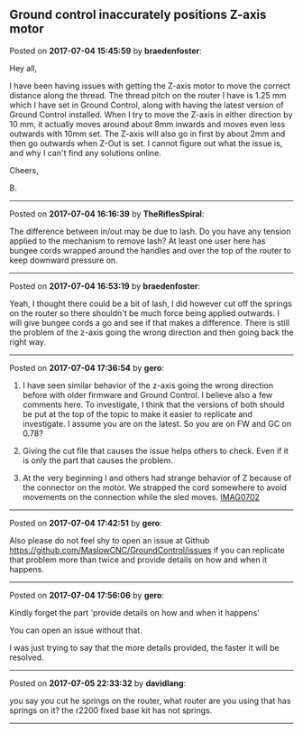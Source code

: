 ## Ground control inaccurately positions Z-axis motor
Posted on **2017-07-04 15:45:59** by **braedenfoster**:

Hey all, 



I have been having issues with getting the Z-axis motor to move the correct distance along the thread. The thread pitch on the router I have is 1.25 mm which I have set in Ground Control, along with having the latest version of Ground Control installed. When I try to move the Z-axis in either direction by 10 mm, it actually moves around about 8mm inwards and moves even less outwards with 10mm set. The Z-axis will also go in first by about 2mm and then go outwards when Z-Out is set. I cannot figure out what the issue is, and why I can't find any solutions online.



Cheers,

B.

---

Posted on **2017-07-04 16:16:39** by **TheRiflesSpiral**:

The difference between in/out may be due to lash. Do you have any tension applied to the mechanism to remove lash? At least one user here has bungee cords wrapped around the handles and over the top of the router to keep downward pressure on.

---

Posted on **2017-07-04 16:53:19** by **braedenfoster**:

Yeah, I thought there could be a bit of lash, I did however cut off the springs on the router so there shouldn't be much force being applied outwards. I will give bungee cords a go and see if that makes a difference. There is still the problem of the z-axis going the wrong direction and then going back the right way.

---

Posted on **2017-07-04 17:36:54** by **gero**:

1) I have seen similar behavior of the z-axis going the wrong direction before with older firmware and Ground Control. I believe also a few comments here. To investigate, I think that the versions of both should be put at the top of the topic to make it easier to replicate and investigate. I assume you are on the latest. So you are on FW and GC on 0.78?

2) Giving the cut file that causes the issue helps others to check. Even if it is only the part that causes the problem. 

3) At the very beginning I and others had strange behavior of Z because of the connector on the motor. We strapped the cord somewhere to avoid movements on the connection while the sled moves.   [IMAG0702](/images/1o/1ocp_imag0702.jpg.jpg)

---

Posted on **2017-07-04 17:42:51** by **gero**:

Also please do not feel shy to open an issue at Github https://github.com/MaslowCNC/GroundControl/issues if you can replicate that problem more than twice and provide details on how and when it happens.

---

Posted on **2017-07-04 17:56:06** by **gero**:

Kindly forget the part 'provide details on how and when it happens'

You can open an issue without that.

I was just trying to say that the more details provided, the faster it will be resolved.

---

Posted on **2017-07-05 22:33:32** by **davidlang**:

you say you cut he springs on the router, what router are you using that has springs on it? the r2200 fixed base kit has not springs.

---

